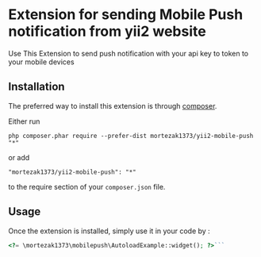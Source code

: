 Extension for sending Mobile Push notification from yii2 website
================================================================
Use This Extension to send push notification with your api key to token to your mobile devices

Installation
------------

The preferred way to install this extension is through [composer](http://getcomposer.org/download/).

Either run

```
php composer.phar require --prefer-dist mortezak1373/yii2-mobile-push "*"
```

or add

```
"mortezak1373/yii2-mobile-push": "*"
```

to the require section of your `composer.json` file.


Usage
-----

Once the extension is installed, simply use it in your code by  :

```php
<?= \mortezak1373\mobilepush\AutoloadExample::widget(); ?>```